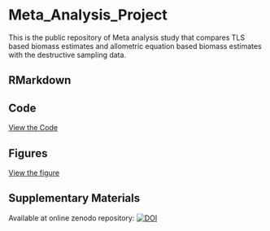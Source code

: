 # Meta_Analysis_Project
This is the public repository of Meta analysis study that compares TLS based biomass estimates and allometric equation based biomass estimates with the destructive sampling data.
## RMarkdown

## Code
[View the Code](./code.R)

## Figures
[View the figure](./figures/)

## Supplementary Materials
Available at online zenodo repository: [![DOI](https://zenodo.org/badge/DOI/10.5281/zenodo.15298651.svg)](https://doi.org/10.5281/zenodo.15298651)


